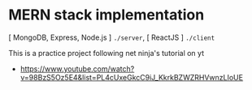 # MERN stack implementation

[ MongoDB, Express, Node.js ] `./server`, [ ReactJS ] `./client`

This is a practice project following net ninja's tutorial on yt 
- https://www.youtube.com/watch?v=98BzS5Oz5E4&list=PL4cUxeGkcC9iJ_KkrkBZWZRHVwnzLIoUE
